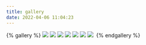 ```yaml
---
title: gallery
date: 2022-04-06 11:04:23
---
```


{% gallery %}
![](https://images.pexels.com/photos/1166209/pexels-photo-1166209.jpeg?auto=compress&cs=tinysrgb&dpr=2&w=500)
![](https://cdn.pixabay.com/photo/2018/08/15/13/10/galaxy-3608029_1280.jpg?auto=compress&cs=tinysrgb&dpr=2&h=750&w=1260) 
![](https://images.pexels.com/photos/3601453/pexels-photo-3601453.jpeg?auto=compress&cs=tinysrgb&dpr=2&h=750&w=1260) 
![](https://images.pexels.com/photos/9989599/pexels-photo-9989599.jpeg?auto=compress&cs=tinysrgb&dpr=2&w=500)
![](https://images.pexels.com/photos/21787/pexels-photo.jpg?auto=compress&cs=tinysrgb&dpr=2&w=500)
![](https://images.pexels.com/photos/3573555/pexels-photo-3573555.jpeg?auto=compress&cs=tinysrgb&dpr=2&w=500)
![](https://images.pexels.com/photos/287229/pexels-photo-287229.jpeg?auto=compress&cs=tinysrgb&dpr=2&w=500)
![]()
{% endgallery %}